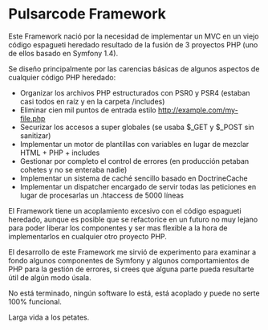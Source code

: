 # Pulsarcode Framework

Este Framework nació por la necesidad de implementar un MVC en un viejo código espagueti heredado resultado de la fusión
de 3 proyectos PHP (uno de ellos basado en Symfony 1.4).

Se diseño principalmente por las carencias básicas de algunos aspectos de cualquier código PHP heredado:

* Organizar los archivos PHP estructurados con PSR0 y PSR4 (estaban casi todos en raíz y en la carpeta /includes)
* Eliminar cien mil puntos de entrada estilo http://example.com/my-file.php
* Securizar los accesos a super globales (se usaba $_GET y $_POST sin sanitizar)
* Implementar un motor de plantillas con variables en lugar de mezclar HTML + PHP + includes
* Gestionar por completo el control de errores (en producción petaban cohetes y no se enteraba nadie)
* Implementar un sistema de caché sencillo basado en DoctrineCache
* Implementar un dispatcher encargado de servir todas las peticiones en lugar de procesarlas un .htaccess de 5000 líneas

El Framework tiene un acoplamiento excesivo con el código espagueti heredado, aunque es posible que se refactorice en un
futuro no muy lejano para poder liberar los componentes y ser mas flexible a la hora de implementarlos en cualquier otro
proyecto PHP.

El desarrollo de este Framework me sirvió de experimento para examinar a fondo algunos componentes de Symfony y algunos
comportamientos de PHP para la gestión de errores, si crees que alguna parte pueda resultarte útil de algún modo úsala.

No está terminado, ningún software lo está, está acoplado y puede no serte 100% funcional.

Larga vida a los petates.
